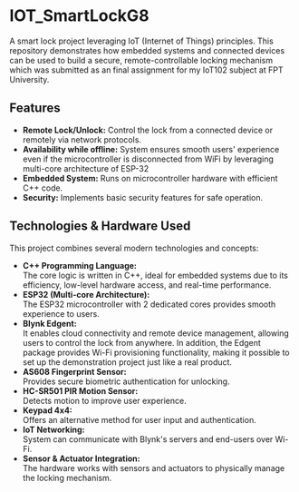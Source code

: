 # IOT_SmartLockG8

A smart lock project leveraging IoT (Internet of Things) principles. This repository demonstrates how embedded systems and connected devices can be used to build a secure, remote-controllable locking mechanism which was submitted as an final assignment for my IoT102 subject at FPT University.

## Features

- **Remote Lock/Unlock:** Control the lock from a connected device or remotely via network protocols.
- **Availability while offline:** System ensures smooth users' experience even if the microcontroller is disconnected from WiFi by leveraging multi-core architecture of ESP-32
- **Embedded System:** Runs on microcontroller hardware with efficient C++ code.
- **Security:** Implements basic security features for safe operation.

## Technologies & Hardware Used

This project combines several modern technologies and concepts:

- **C++ Programming Language:**  
  The core logic is written in C++, ideal for embedded systems due to its efficiency, low-level hardware access, and real-time performance.
- **ESP32 (Multi-core Architecture):**  
  The ESP32 microcontroller with 2 dedicated cores provides smooth experience to users.
- **Blynk Edgent:**  
  It enables cloud connectivity and remote device management, allowing users to control the lock from anywhere. In addition, the Edgent package provides Wi-Fi provisioning functionality, making it possible to set up the demonstration project just like a real product.
- **AS608 Fingerprint Sensor:**  
  Provides secure biometric authentication for unlocking.
- **HC-SR501 PIR Motion Sensor:**  
  Detects motion to improve user experience.
- **Keypad 4x4:**  
  Offers an alternative method for user input and authentication.
- **IoT Networking:**  
  System can communicate with Blynk's servers and end-users over Wi-Fi.
- **Sensor & Actuator Integration:**  
  The hardware works with sensors and actuators to physically manage the locking mechanism.

